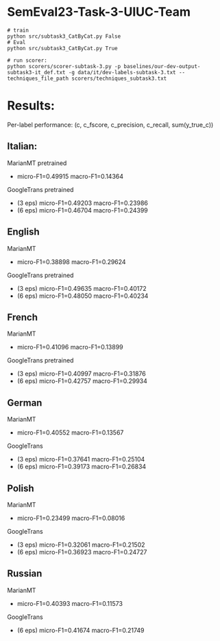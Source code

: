 # SemEval23-Task-3-UIUC-Team


```
# train
python src/subtask3_CatByCat.py False
# Eval
python src/subtask3_CatByCat.py True

# run scorer:
python scorers/scorer-subtask-3.py -p baselines/our-dev-output-subtask3-it_def.txt -g data/it/dev-labels-subtask-3.txt --techniques_file_path scorers/techniques_subtask3.txt

```

# Results: 


Per-label performance: (c, c_fscore, c_precision, c_recall, sum(y_true_c))

## Italian:

MarianMT pretrained
 - micro-F1=0.49915       macro-F1=0.14364

GoogleTrans pretrained 
 - (3 eps) micro-F1=0.49203       macro-F1=0.23986
 - (6 eps) micro-F1=0.46704       macro-F1=0.24399


## English

MarianMT
 - micro-F1=0.38898       macro-F1=0.29624

GoogleTrans pretrained 
- (3 eps) micro-F1=0.49635       macro-F1=0.40172
- (6 eps) micro-F1=0.48050       macro-F1=0.40234


## French

MarianMT
 - micro-F1=0.41096       macro-F1=0.13899

GoogleTrans pretrained 
 - (3 eps) micro-F1=0.40997       macro-F1=0.31876
 - (6 eps) micro-F1=0.42757       macro-F1=0.29934


## German

MarianMT
 - micro-F1=0.40552       macro-F1=0.13567

GoogleTrans 
 - (3 eps) micro-F1=0.37641       macro-F1=0.25104
 - (6 eps) micro-F1=0.39173       macro-F1=0.26834


## Polish

MarianMT
 - micro-F1=0.23499       macro-F1=0.08016

GoogleTrans
 - (3 eps) micro-F1=0.32061       macro-F1=0.21502
 - (6 eps) micro-F1=0.36923       macro-F1=0.24727

## Russian

MarianMT
 - micro-F1=0.40393       macro-F1=0.11573

GoogleTrans
 - (6 eps) micro-F1=0.41674       macro-F1=0.21749
